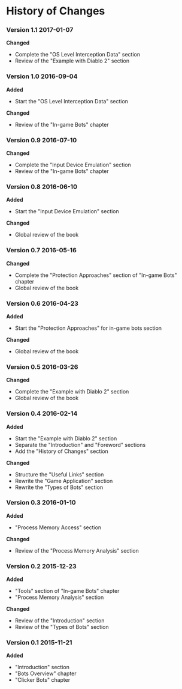 # History of Changes

### Version 1.1		2017-01-07
**Changed**
* Complete the "OS Level Interception Data" section
* Review of the "Example with Diablo 2" section

### Version 1.0		2016-09-04
**Added**
* Start the "OS Level Interception Data" section

**Changed**
* Review of the "In-game Bots" chapter

### Version 0.9		2016-07-10
**Changed**
* Complete the "Input Device Emulation" section
* Review of the "In-game Bots" chapter

### Version 0.8		2016-06-10
**Added**
* Start the "Input Device Emulation" section

**Changed**
* Global review of the book

### Version 0.7		2016-05-16
**Changed**
* Complete the "Protection Approaches" section of "In-game Bots" chapter
* Global review of the book

### Version 0.6		2016-04-23
**Added**
* Start the "Protection Approaches" for in-game bots section

**Changed**
* Global review of the book

### Version 0.5		2016-03-26
**Changed**
* Complete the "Example with Diablo 2" section
* Global review of the book

### Version 0.4		2016-02-14
**Added**
* Start the "Example with Diablo 2" section
* Separate the "Introduction" and "Foreword" sections
* Add the "History of Changes" section

**Changed**
* Structure the "Useful Links" section
* Rewrite the "Game Application" section
* Rewrite the "Types of Bots" section

### Version 0.3		2016-01-10
**Added**
* "Process Memory Access" section

**Changed**
* Review of the "Process Memory Analysis" section

### Version 0.2		2015-12-23
**Added**
* "Tools" section of "In-game Bots" chapter
* "Process Memory Analysis" section

**Changed**
* Review of the "Introduction" section
* Review of the "Types of Bots" section

### Version 0.1		2015-11-21
**Added**
* "Introduction" section
* "Bots Overview" chapter
* "Clicker Bots" chapter
